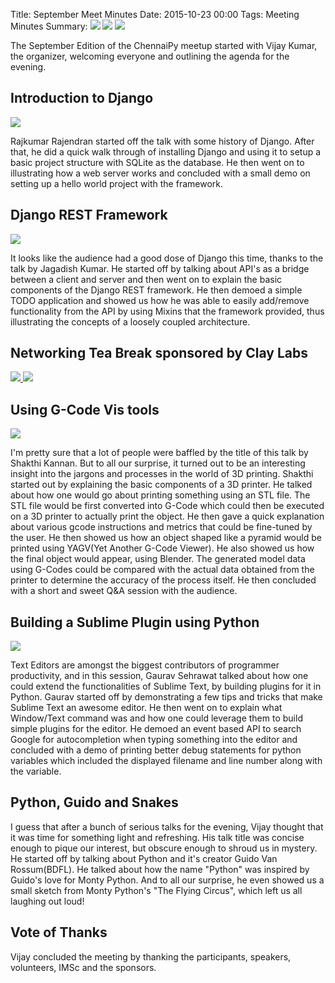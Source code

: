 Title: September Meet Minutes
Date: 2015-10-23 00:00
Tags: Meeting Minutes
Summary: <img src="http://photos3.meetupstatic.com/photos/event/5/f/a/b/global_442404491.jpeg" />  <img src="http://photos3.meetupstatic.com/photos/event/5/f/f/3/global_442404563.jpeg" /> <img src="http://photos1.meetupstatic.com/photos/event/6/0/4/3/global_442404643.jpeg" />

The September Edition of the ChennaiPy meetup started with Vijay
Kumar, the organizer, welcoming everyone and outlining the agenda for
the evening.

## Introduction to Django

<a
href="http://photos3.meetupstatic.com/photos/event/5/f/b/9/highres_442404505.jpeg">
<img src="http://photos3.meetupstatic.com/photos/event/5/f/b/9/event_442404505.jpeg"/>
</a>

Rajkumar Rajendran started off the talk with some history of Django.
After that, he did a quick walk through of installing Django and using
it to setup a basic project structure with SQLite as the database. He
then went on to illustrating how a web server works and concluded with
a small demo on setting up a hello world project with the framework.

## Django REST Framework

<a
href="http://photos1.meetupstatic.com/photos/event/5/f/b/f/highres_442404511.jpeg">
<img src="http://photos1.meetupstatic.com/photos/event/5/f/b/f/event_442404511.jpeg"/>
</a>

It looks like the audience had a good dose of Django this time, thanks
to the talk by Jagadish Kumar. He started off by talking about API's
as a bridge between a client and server and then went on to explain
the basic components of the Django REST framework. He then demoed a
simple TODO application and showed us how he was able to easily
add/remove functionality from the API by using Mixins that the
framework provided, thus illustrating the concepts of a loosely
coupled architecture.

## Networking Tea Break sponsored by Clay Labs

<a href="http://photos2.meetupstatic.com/photos/event/5/f/e/7/highres_442404551.jpeg">
<img src="http://photos2.meetupstatic.com/photos/event/5/f/e/7/event_442404551.jpeg"/>
</a><a href="http://photos3.meetupstatic.com/photos/event/5/f/e/3/highres_442404547.jpeg">
<img src="http://photos3.meetupstatic.com/photos/event/5/f/e/3/event_442404547.jpeg"/>
</a>

## Using G-Code Vis tools

<a href="http://photos1.meetupstatic.com/photos/event/6/0/1/8/highres_442404600.jpeg">
<img src="http://photos1.meetupstatic.com/photos/event/6/0/1/8/event_442404600.jpeg"/>
</a>

I'm pretty sure that a lot of people were baffled by the title of this
talk by Shakthi Kannan. But to all our surprise, it turned out to be
an interesting insight into the jargons and processes in the world of
3D printing.  Shakthi started out by explaining the basic components
of a 3D printer. He talked about how one would go about printing
something using an STL file. The STL file would be first converted
into G-Code which could then be executed on a 3D printer to actually
print the object. He then gave a quick explanation about various gcode
instructions and metrics that could be fine-tuned by the user. He then
showed us how an object shaped like a pyramid would be printed using
YAGV(Yet Another G-Code Viewer). He also showed us how the final
object would appear, using Blender. The generated model data using
G-Codes could be compared with the actual data obtained from the
printer to determine the accuracy of the process itself. He then
concluded with a short and sweet Q&A session with the audience.

## Building a Sublime Plugin using Python

<a href="http://photos2.meetupstatic.com/photos/event/6/0/4/3/highres_442404643.jpeg">
<img src="http://photos2.meetupstatic.com/photos/event/6/0/4/3/event_442404643.jpeg"/>
</a>

Text Editors are amongst the biggest contributors of programmer
productivity, and in this session, Gaurav Sehrawat talked about how
one could extend the functionalities of Sublime Text, by building
plugins for it in Python.  Gaurav started off by demonstrating a few
tips and tricks that make Sublime Text an awesome editor. He then went
on to explain what Window/Text command was and how one could leverage
them to build simple plugins for the editor. He demoed an event based
API to search Google for autocompletion when typing something into the
editor and concluded with a demo of printing better debug statements
for python variables which included the displayed filename and line
number along with the variable.

## Python, Guido and Snakes

I guess that after a bunch of serious talks for the evening, Vijay
thought that it was time for something light and refreshing. His talk
title was concise enough to pique our interest, but obscure enough to
shroud us in mystery. He started off by talking about Python and it's
creator Guido Van Rossum(BDFL). He talked about how the name "Python"
was inspired by Guido's love for Monty Python. And to all our
surprise, he even showed us a small sketch from Monty Python's "The
Flying Circus", which left us all laughing out loud!

## Vote of Thanks

Vijay concluded the meeting by thanking the participants, speakers,
volunteers, IMSc and the sponsors.


